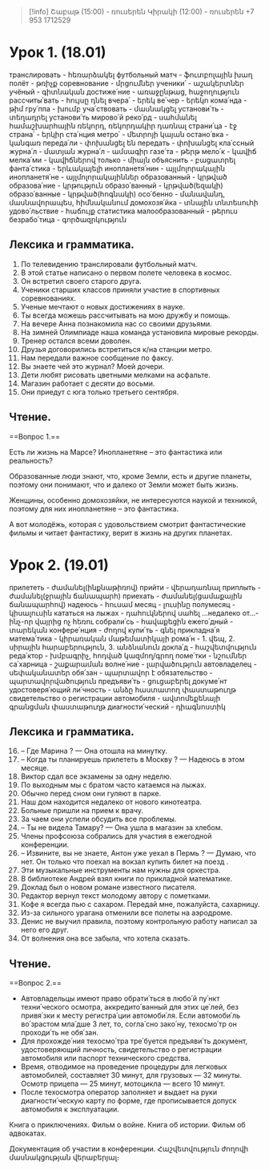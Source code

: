 > [!info] 
>  Շաբաթ (15:00) - ռուսերեն
>  Կիրակի (12:00) - ռուսերեն
>  +7 953 1712529

# Урок 1. (18.01)

транслировать - հեռարձակել
футбольный матч - ֆուտբոլային խաղ
полёт - թռիչք
соревнование - մրցումներ
ученики՛ - աշակերտներ
учёный - գիտնական
достиже՛ние - առաջընթաց, հաջողություն
рассчиты՛вать - հույսը դնել
вчера՛ - երեկ
ве՛чер - երեկո
кома՛нда - թիմ
гру՛ппа - խումբ
уча՛ствовать - մասնակցել
установи՛ть - տեղադրել
установи՛ть мирово՛й реко՛рд - սահմանել համաշխարհային ռեկորդ, ռեկորդակիր դառնալ
страни՛ца - էջ
страна՛ - երկիր
ста՛нция метро՛ - մետրոյի կայան
остано՛вка - կանգառ
переда՛ли - փոխանցել են
передать - փոխանցել
кла՛ссный журна՛л - մատյան
журна՛л - ամսագիր
газе՛та - թերթ
мело՛к - կավիճ
мелка՛ми - կավիճներով
только - միայն
объяснить - բացատրել
фанта՛стика - երևակայելի
инопланетя՛нин - այլմոլորակային
инопланетя՛не - այլմոլորակայիններ
образованный - կրթված
образова՛ние - կրթություն
образо՛ванный - կրթված(եզակի)
образо՛ванные - կրթված(հոգնակի)
осо՛бенно - մանավանդ, մասնավորապես, հիմնականում
домохозя՛йка - տնային տնտեսուհի
удово՛льствие - հաճույք
статистика
малообразованный - թերուս
безрабо՛тица - գործազրկություն

## Лексика и грамматика.


1. По телевидению транслировали футбольный матч.
2. В этой статье написано о первом полете человека в космос.
3. Он встретил своего старого друга.
4. Ученики старших классов приняли участие в спортивных соревнованиях.
5. Ученые мечтают о новых достижениях в науке.
6. Ты всегда можешь рассчитывать на мою дружбу и помощь.
7. На вечере Анна познакомила нас со своими друзьями.
8. На зимней Олимпиаде наша команда установила мировые рекорды.
9. Тренер остался всеми доволен.
10. Друзья договорились встретиться к/на станции метро.
11. Нам передали важное сообщение по факсу.
12. Вы знаете чей это журнал? Моей дочери.
13. Дети любят рисовать цветными мелками на асфальте.
14. Магазин работает с десяти до восьми.
15. Они приедут с юга только третьего сентября.


## Чтение.

==Вопрос 1.==

Есть ли жизнь на Марсе? Инопланетяне – это фантастика или реальность?

Образованные люди знают, что, кроме Земли, есть и другие планеты, поэтому они понимают, что и далеко от Земли может быть жизнь.

Женщины, особенно домохозяйки, не интересуются наукой и техникой, поэтому для них инопланетяне – это фантастика.

А вот молодёжь, которая с удовольствием смотрит фантастические фильмы и читает фантастику, верит в жизнь на других планетах.


# Урок 2. (19.01)

прилететь - ժամանել(ինքնաթիռով)
прийти - վերադառնալ
приплыть - ժամանել(ջրային ճանապարհ)
приехать - ժամանել(ցամաքային ճանապարհով)
надеюсь - հուսամ
месяц - լուսինը
полумесяц - կիսալուսին
кататься на лыжах - դահուկներով սահել
...недалеко от...- ինչ-որ վայրից ոչ հեռու
собрали՛сь - հավաքեցին
ежего՛дный - տարեկան
конфере՛нция - ժողով
купи՛ть - գնել
прикладна՛я матема՛тика - կիրառական մաթեմատիկայի
рома՛н - 1. վեպ, 2․ սիրային հարաբերություն, 3․ անձնանուն
докла՛д - հաշվետվություն
реда՛ктор - խմբագրիչ, հոդված կազմող/գրող
поме՛тки - նշումներ
са՛харница - շաքարաման
волне՛ние - լարվածություն
автовладелец - սեփականատեր
обя՛зан - պարտավոր է
обязательство - պարտավորվածություն
предъяви՛ть - ցուցաբերել
докуме՛нт удостоверя՛ющий ли՛чность - անձը հաստատող փաստաթուղթ
свидетельство о регистрации автомобиля - ավտոմեքենայի գրանցման փաստաթուղթ
диагности՛ческий - դիագնոստիկ 

## Лексика и грамматика.

16. – Где Марина ? — Она отошла на минутку.
17. – Когда ты планируешь прилететь в Москву ? — Надеюсь в этом месяце.
18. Виктор сдал все экзамены за одну неделю.
19. По выходным мы с братом часто катаемся на лыжах.
20. Обычно перед сном они гуляют в парке.
21. Наш дом находится недалеко от нового кинотеатра․
22. Больные пришли на прием к врачу.
23. За чаем они успели обсудить все проблемы.
24. – Ты не видела Тамару? — Она ушла в магазин за хлебом.
25. Члены профсоюза собрались для участия в ежегодной конференции.
26. – Извините, вы не знаете, Антон уже уехал в Пермь ? — Думаю, что нет. Он только что поехал на вокзал купить билет на поезд .
27. Эти музыкальные инструменты нам нужны для оркестра.
28. В библиотеке Андрей взял книги по прикладной математике.
29. Доклад был о новом романе известного писателя.
30. Редактор вернул текст молодому автору с пометками.
31. Кофе я всегда пью с сахаром. Передай мне, пожалуйста, сахарницу.
32. Из-за сильного урагана отменили все полеты на аэродроме.
33. Денис не выучил правила, поэтому контрольную работу написал за него его друг.
34. От волнения она все забыла, что хотела сказать.

## Чтение.

==Вопрос 2.==

- Автовладельцы имеют право обрати՛ться в любо՛й пу՛нкт техни՛ческого осмотра, аккредито՛ванный для этих це՛лей, без привя՛зки к месту регистра՛ции автомоби՛ля. Если автомоби՛ль во՛зрастом мла՛дше 3 лет, то, согла՛сно зако՛ну, техосмо՛тр он проходи՛ть не обя՛зан.
- Для прохожде՛ния техосмо՛тра тре՛буется предъяви՛ть документ, удостоверяющий личность, свидетельство о регистрации автомобиля или паспорт технического средства.
- Время, отводимое на проведение процедуры для легковых автомобилей, составляет 30 минут, для грузовых — 32 минуты. Осмотр прицепа — 25 минут, мотоцикла — всего 10 минут.
- После техосмотра оператор заполняет и выдает на руки диагности՛ческую карту по форме, где прописывается допуск автомобиля к эксплуатации.


Книга о приключениях.
Фильм о войне.
Книга об истории.
Фильм об адвокатах.

Документация об участии в конференции.
Հաշվետվություն ժողովի մասնակցության վերաբերյալ։